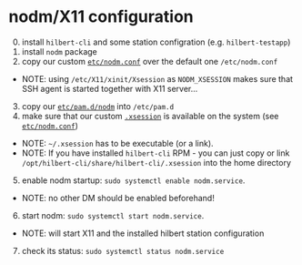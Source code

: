 # nodm/X11 configuration

0. install `hilbert-cli` and some station configration (e.g. `hilbert-testapp`)
1. install `nodm` package
2. copy our custom [`etc/nodm.conf`](etc/nodm.conf) over the default one `/etc/nodm.conf`
  * NOTE: using `/etc/X11/xinit/Xsession` as `NODM_XSESSION` makes sure that SSH agent is started together with X11 server...
3. copy our [`etc/pam.d/nodm`](etc/pam.d/nodm) into `/etc/pam.d`
4. make sure that our custom [`.xsession`](.xsession) is available on the system (see [`etc/nodm.conf`](etc/nodm.conf))
  * NOTE: `~/.xsession` has to be executable (or a link).
  * NOTE: If you have installed `hilbert-cli` RPM - you can just copy or link `/opt/hilbert-cli/share/hilbert-cli/.xsession` into the home directory
5. enable nodm startup: `sudo systemctl enable nodm.service`. 
  * NOTE: no other DM should be enabled beforehand!
6. start nodm: `sudo systemctl start nodm.service`. 
  * NOTE: will start X11 and the installed hilbert station configuration
7. check its status: `sudo systemctl status nodm.service`
